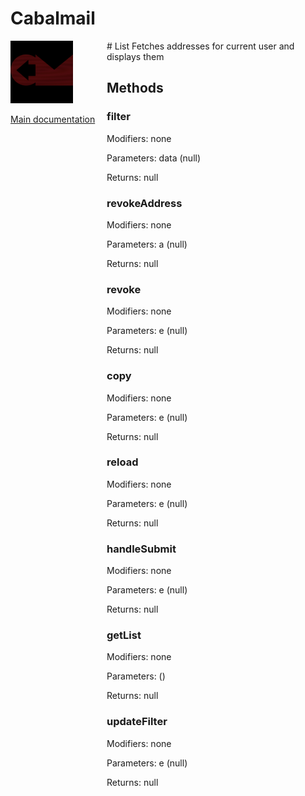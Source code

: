 # Cabalmail
<div style="width: 10em; float:left; height: 100%; padding-right: 1em;"><img src="/docs/logo.png" width="100" />
<p><a href="/README.md">Main documentation</a></p>
</div><div style="padding-left: 11em;">
# List
Fetches addresses for current user and displays them

## Methods
### filter
Modifiers: none

Parameters: data (null)

Returns: null

### revokeAddress
Modifiers: none

Parameters: a (null)

Returns: null

### revoke
Modifiers: none

Parameters: e (null)

Returns: null

### copy
Modifiers: none

Parameters: e (null)

Returns: null

### reload
Modifiers: none

Parameters: e (null)

Returns: null

### handleSubmit
Modifiers: none

Parameters: e (null)

Returns: null

### getList
Modifiers: none

Parameters:  ()

Returns: null

### updateFilter
Modifiers: none

Parameters: e (null)

Returns: null

</div>
